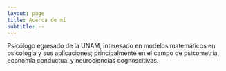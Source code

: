 ```yaml
---
layout: page
title: Acerca de mí
subtitle: --
---
```


Psicólogo egresado de la UNAM, interesado en modelos matemáticos en psicología y sus aplicaciones; principalmente en el campo de psicometría, economía conductual y neurociencias cognoscitivas.
